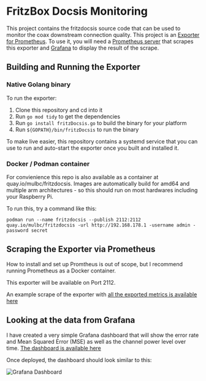 # FritzBox Docsis Monitoring

This project contains the fritzdocsis source code that can be used to monitor the coax downstream connection quality.
This project is an [Exporter for Prometheus](https://prometheus.io/docs/instrumenting/exporters/). To use it, you will need a [Prometheus server](https://prometheus.io/) that scrapes this exporter and [Grafana](https://grafana.com/) to display the result of the scrape.

## Building and Running the Exporter

### Native Golang binary

To run the exporter:

1. Clone this repository and cd into it
1. Run `go mod tidy` to get the dependencies
1. Run `go install fritzDocsis.go` to build the binary for your platform
1. Run `${GOPATH}/bin/fritzDocsis` to run the binary

To make live easier, this repository contains a systemd service that you can use to run and auto-start the exporter once you built and installed it.

### Docker / Podman container

For convienience this repo is also available as a container at quay.io/mulbc/fritzdocsis.
Images are automatically build for amd64 and multiple arm architectures - so this should run on most hardwares including your Raspberry Pi.

To run this, try a command like this:
```shell
podman run --name fritzdocsis --publish 2112:2112 quay.io/mulbc/fritzdocsis -url http://192.168.178.1 -username admin -password secret
```

## Scraping the Exporter via Prometheus

How to install and set up Promtheus is out of scope, but I recommend running Prometheus as a Docker container.

This exporter will be available on Port 2112.

An example scrape of the exporter with [all the exported metrics is available here](https://github.com/mulbc/fritzdocsis/raw/master/doc-assets/example-scrape.txt)

## Looking at the data from Grafana

I have created a very simple Grafana dashboard that will show the error rate and Mean Squared Error (MSE) as well as the channel power level over time.
[The dashboard is available here](https://github.com/mulbc/fritzdocsis/raw/master/doc-assets/grafana-dashboard.json)

Once deployed, the dashboard should look similar to this:

![Grafana Dashboard](https://github.com/mulbc/fritzdocsis/raw/master/doc-assets/grafana-dashboard.jpg "Grafana Dashboard")
